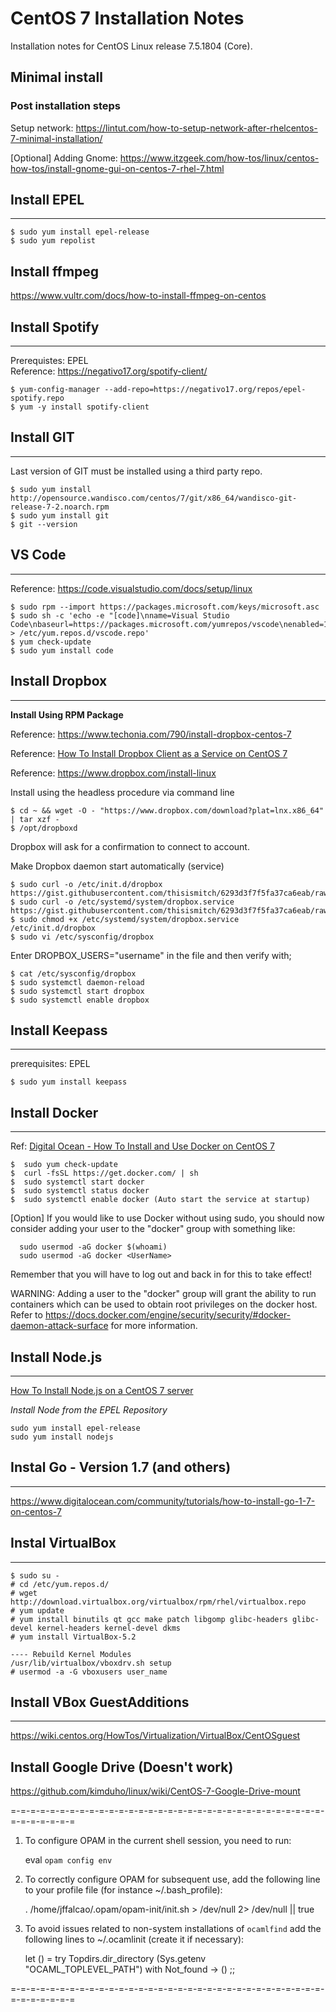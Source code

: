 # CentOS 7 Installation Notes

Installation notes for CentOS Linux release 7.5.1804 (Core). 

## Minimal install

### Post installation steps

Setup network: https://lintut.com/how-to-setup-network-after-rhelcentos-7-minimal-installation/

[Optional] Adding Gnome: https://www.itzgeek.com/how-tos/linux/centos-how-tos/install-gnome-gui-on-centos-7-rhel-7.html


## Install EPEL
-------

```
$ sudo yum install epel-release
$ sudo yum repolist
```

## Install ffmpeg

https://www.vultr.com/docs/how-to-install-ffmpeg-on-centos

## Install Spotify
------------------

Prerequistes: EPEL  
Reference: https://negativo17.org/spotify-client/

```
$ yum-config-manager --add-repo=https://negativo17.org/repos/epel-spotify.repo
$ yum -y install spotify-client
```

## Install GIT
--------------

Last version of GIT must be installed using a third party repo.

```
$ sudo yum install  http://opensource.wandisco.com/centos/7/git/x86_64/wandisco-git-release-7-2.noarch.rpm
$ sudo yum install git
$ git --version
```

## VS Code
----------

Reference: https://code.visualstudio.com/docs/setup/linux

```
$ sudo rpm --import https://packages.microsoft.com/keys/microsoft.asc
$ sudo sh -c 'echo -e "[code]\nname=Visual Studio Code\nbaseurl=https://packages.microsoft.com/yumrepos/vscode\nenabled=1\ngpgcheck=1\ngpgkey=https://packages.microsoft.com/keys/microsoft.asc" > /etc/yum.repos.d/vscode.repo'
$ yum check-update
$ sudo yum install code
```

## Install Dropbox
------------------
**Install Using RPM Package**

Reference: https://www.techonia.com/790/install-dropbox-centos-7


Reference: [How To Install Dropbox Client as a Service on CentOS 7](https://www.digitalocean.com/community/tutorials/how-to-install-dropbox-client-as-a-service-on-centos-7)

Reference: https://www.dropbox.com/install-linux

Install using the headless procedure via command line

```
$ cd ~ && wget -O - "https://www.dropbox.com/download?plat=lnx.x86_64" | tar xzf -
$ /opt/dropboxd
```
Dropbox will ask for a confirmation to connect to account.

Make Dropbox daemon start automatically (service) 

```
$ sudo curl -o /etc/init.d/dropbox https://gist.githubusercontent.com/thisismitch/6293d3f7f5fa37ca6eab/raw/2b326bf77368cbe5d01af21c623cd4dd75528c3d/dropbox
$ sudo curl -o /etc/systemd/system/dropbox.service https://gist.githubusercontent.com/thisismitch/6293d3f7f5fa37ca6eab/raw/99947e2ef986492fecbe1b7bfbaa303fefc42a62/dropbox.service
$ sudo chmod +x /etc/systemd/system/dropbox.service /etc/init.d/dropbox
$ sudo vi /etc/sysconfig/dropbox
```

Enter DROPBOX_USERS="username" in the file and then verify with;

```
$ cat /etc/sysconfig/dropbox
$ sudo systemctl daemon-reload
$ sudo systemctl start dropbox
$ sudo systemctl enable dropbox
```
## Install Keepass
------------------

prerequisites: EPEL

```
$ sudo yum install keepass
```

## Install Docker
-----------------

Ref: [Digital Ocean - How To Install and Use Docker on CentOS 7](https://www.digitalocean.com/community/tutorials/how-to-install-and-use-docker-on-centos-7)

```
$  sudo yum check-update
$  curl -fsSL https://get.docker.com/ | sh
$  sudo systemctl start docker
$  sudo systemctl status docker
$  sudo systemctl enable docker (Auto start the service at startup)
```
[Option]
If you would like to use Docker without using sudo, you should now consider
adding your user to the "docker" group with something like:

```
  sudo usermod -aG docker $(whoami)
  sudo usermod -aG docker <UserName>
```
Remember that you will have to log out and back in for this to take effect!

WARNING: Adding a user to the "docker" group will grant the ability to run
         containers which can be used to obtain root privileges on the
         docker host.
         Refer to https://docs.docker.com/engine/security/security/#docker-daemon-attack-surface
         for more information.

## Install Node.js
------------------

 [How To Install Node.js on a CentOS 7 server](https://www.digitalocean.com/community/tutorials/how-to-install-node-js-on-a-centos-7-server)

*Install Node from the EPEL Repository*
```
sudo yum install epel-release
sudo yum install nodejs
```

## Instal Go - Version 1.7 (and others)
---------------------------------------
https://www.digitalocean.com/community/tutorials/how-to-install-go-1-7-on-centos-7

## Instal VirtualBox
---------------------------------------
```
$ sudo su -
# cd /etc/yum.repos.d/
# wget http://download.virtualbox.org/virtualbox/rpm/rhel/virtualbox.repo
# yum update
# yum install binutils qt gcc make patch libgomp glibc-headers glibc-devel kernel-headers kernel-devel dkms
# yum install VirtualBox-5.2

---- Rebuild Kernel Modules
/usr/lib/virtualbox/vboxdrv.sh setup
# usermod -a -G vboxusers user_name
```

## Install VBox GuestAdditions
------------------------------
https://wiki.centos.org/HowTos/Virtualization/VirtualBox/CentOSguest


Install Google Drive (Doesn't work)
--------------------
https://github.com/kimduho/linux/wiki/CentOS-7-Google-Drive-mount

=-=-=-=-=-=-=-=-=-=-=-=-=-=-=-=-=-=-=-=-=-=-=-=-=-=-=-=-=-=-=-=-=-=-=-=-=-=-=

1. To configure OPAM in the current shell session, you need to run:

      eval `opam config env`

2. To correctly configure OPAM for subsequent use, add the following
   line to your profile file (for instance ~/.bash_profile):

      . /home/jffalcao/.opam/opam-init/init.sh > /dev/null 2> /dev/null || true

3. To avoid issues related to non-system installations of `ocamlfind`
   add the following lines to ~/.ocamlinit (create it if necessary):

      let () =
        try Topdirs.dir_directory (Sys.getenv "OCAML_TOPLEVEL_PATH")
        with Not_found -> ()
      ;;

=-=-=-=-=-=-=-=-=-=-=-=-=-=-=-=-=-=-=-=-=-=-=-=-=-=-=-=-=-=-=-=-=-=-=-=-=-=-=
